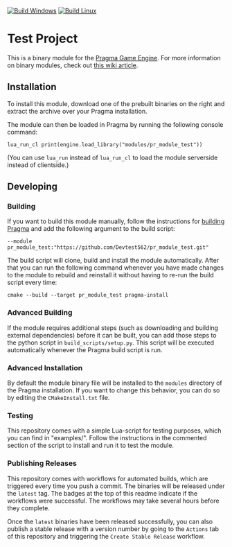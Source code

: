 [![Build Windows](https://github.com/Devtest562/pr_module_test/actions/workflows/build-windows-ci.yml/badge.svg)](https://github.com/Devtest562/pr_module_test/actions/workflows/build-windows-ci.yml) [![Build Linux](https://github.com/Devtest562/pr_module_test/actions/workflows/build-linux-ci.yml/badge.svg)](https://github.com/Devtest562/pr_module_test/actions/workflows/build-linux-ci.yml)

# Test Project
This is a binary module for the [Pragma Game Engine](https://github.com/Silverlan/pragma). For more information on binary modules, check out [this wiki article](https://wiki.pragma-engine.com/books/pragma-engine/page/binary-modules).

## Installation
To install this module, download one of the prebuilt binaries on the right and extract the archive over your Pragma installation.

The module can then be loaded in Pragma by running the following console command:
```
lua_run_cl print(engine.load_library("modules/pr_module_test"))
```

(You can use `lua_run` instead of `lua_run_cl` to load the module serverside instead of clientside.)

## Developing

### Building
If you want to build this module manually, follow the instructions for [building Pragma](https://github.com/Silverlan/pragma#build-instructions) and add the following argument to the build script:
```
--module pr_module_test:"https://github.com/Devtest562/pr_module_test.git"
```

The build script will clone, build and install the module automatically. After that you can run the following command whenever you have made changes to the module to rebuild and reinstall it without having to re-run the build script every time:
```
cmake --build --target pr_module_test pragma-install
```

### Advanced Building
If the module requires additional steps (such as downloading and building external dependencies) before it can be built, you can add those steps to the python script in `build_scripts/setup.py`. This script will be executed automatically whenever the Pragma build script is run.

### Advanced Installation
By default the module binary file will be installed to the `modules` directory of the Pragma installation. If you want to change this behavior, you can do so by editing the `CMakeInstall.txt` file.

### Testing
This repository comes with a simple Lua-script for testing purposes, which you can find in "examples/". Follow the instructions in the commented section of the script to install and run it to test the module.

### Publishing Releases
This repository comes with workflows for automated builds, which are triggered every time you push a commit. The binaries will be released under the `latest` tag. The badges at the top of this readme indicate if the workflows were successful. The workflows may take several hours before they complete.

Once the `latest` binaries have been released successfully, you can also publish a stable release with a version number by going to the `Actions` tab of this repository and triggering the `Create Stable Release` workflow.

